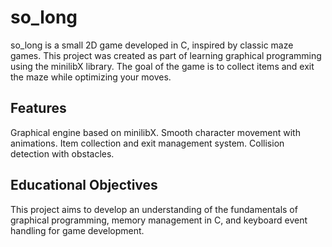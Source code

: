 # so_long
so_long is a small 2D game developed in C, inspired by classic maze games. This project was created as part of learning graphical programming using the minilibX library. The goal of the game is to collect items and exit the maze while optimizing your moves.

## Features
Graphical engine based on minilibX.
Smooth character movement with animations.
Item collection and exit management system.
Collision detection with obstacles.

## Educational Objectives
This project aims to develop an understanding of the fundamentals of graphical programming, memory management in C, and keyboard event handling for game development.
